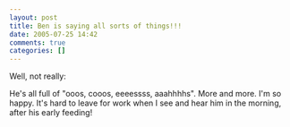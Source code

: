 ```yaml
---
layout: post
title: Ben is saying all sorts of things!!!
date: 2005-07-25 14:42
comments: true
categories: []
---
```

Well, not really:

He's all full of "ooos, cooos, eeeessss, aaahhhhs". More and more. I'm so happy. It's hard to leave for work when I see and hear him in the morning, after his early feeding!
